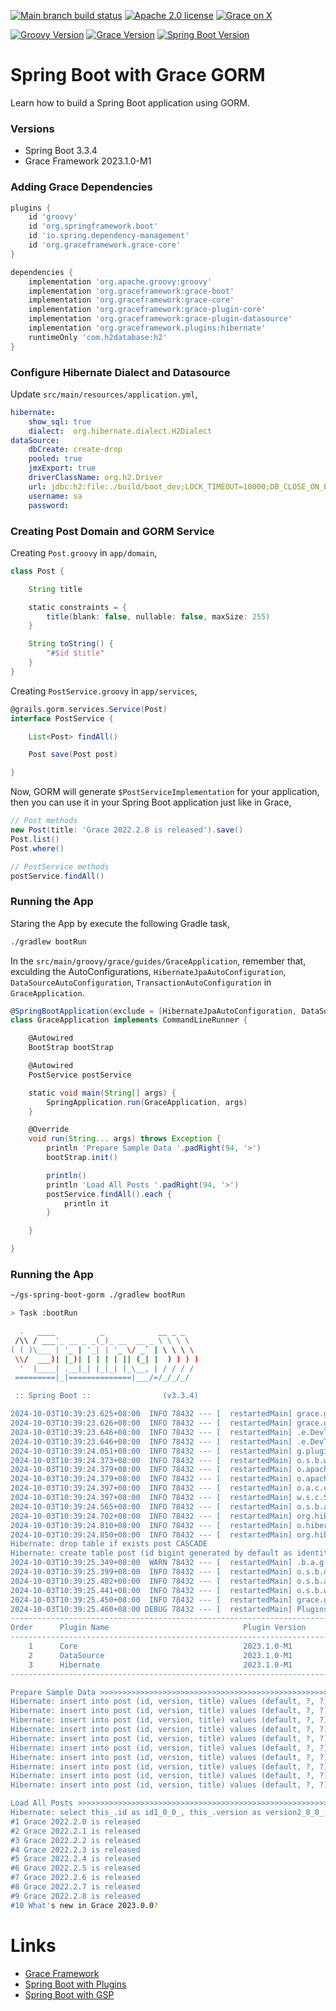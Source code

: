[![Main branch build status](https://github.com/grace-guides/gs-spring-boot-gorm/workflows/Grace%20CI/badge.svg?style=flat)](https://github.com/grace-guides/gs-spring-boot-gorm/actions?query=workflow%3A%Grace+CI%22)
[![Apache 2.0 license](https://img.shields.io/badge/License-APACHE%202.0-green.svg?logo=APACHE&style=flat)](https://opensource.org/licenses/Apache-2.0)
[![Grace on X](https://img.shields.io/twitter/follow/graceframework?style=social)](https://twitter.com/graceframework)

[![Groovy Version](https://img.shields.io/badge/Groovy-4.0.23-blue?style=flat&color=4298b8)](https://groovy-lang.org/releasenotes/groovy-4.0.html)
[![Grace Version](https://img.shields.io/badge/Grace-2023.1.0-blue?style=flat&color=f49b06)](https://github.com/graceframework/grace-framework/releases/tag/v2023.1.0-M1)
[![Spring Boot Version](https://img.shields.io/badge/Spring_Boot-3.3.4-blue?style=flat&color=6db33f)](https://github.com/spring-projects/spring-boot/releases)


# Spring Boot with Grace GORM

Learn how to build a Spring Boot application using GORM.

### Versions

* Spring Boot 3.3.4
* Grace Framework 2023.1.0-M1

### Adding Grace Dependencies

```gradle
plugins {
	id 'groovy'
	id 'org.springframework.boot'
	id 'io.spring.dependency-management'
	id 'org.graceframework.grace-core'
}

dependencies {
	implementation 'org.apache.groovy:groovy'
	implementation 'org.graceframework:grace-boot'
	implementation 'org.graceframework:grace-core'
	implementation 'org.graceframework:grace-plugin-core'
	implementation 'org.graceframework:grace-plugin-datasource'
	implementation 'org.graceframework.plugins:hibernate'
	runtimeOnly 'com.h2database:h2'
}
```

### Configure Hibernate Dialect and Datasource

Update `src/main/resources/application.yml`,

```yml
hibernate:
    show_sql: true
    dialect:  org.hibernate.dialect.H2Dialect
dataSource:
    dbCreate: create-drop
    pooled: true
    jmxExport: true
    driverClassName: org.h2.Driver
    url: jdbc:h2:file:./build/boot_dev;LOCK_TIMEOUT=10000;DB_CLOSE_ON_EXIT=FALSE
    username: sa
    password:
```

### Creating Post Domain and GORM Service

Creating `Post.groovy` in `app/domain`,

```groovy
class Post {

    String title

    static constraints = {
        title(blank: false, nullable: false, maxSize: 255)
    }

    String toString() {
        "#$id $title"
    }
}
```

Creating `PostService.groovy` in `app/services`,

```groovy
@grails.gorm.services.Service(Post)
interface PostService {

    List<Post> findAll()

    Post save(Post post)

}
```

Now, GORM will generate `$PostServiceImplementation` for your application,
then you can use it in your Spring Boot application just like in Grace,

```groovy
// Post methods
new Post(title: 'Grace 2022.2.8 is released').save()
Post.list()
Post.where()

// PostService methods
postService.findAll()
```

### Running the App

Staring the App by execute the following Gradle task,

```bash
./gradlew bootRun
```

In the `src/main/groovy/grace/guides/GraceApplication`, remember that, exculding the AutoConfigurations, `HibernateJpaAutoConfiguration`, `DataSourceAutoConfiguration`, `TransactionAutoConfiguration` in `GraceApplication`.

```groovy
@SpringBootApplication(exclude = [HibernateJpaAutoConfiguration, DataSourceAutoConfiguration, TransactionAutoConfiguration])
class GraceApplication implements CommandLineRunner {

	@Autowired
	BootStrap bootStrap

	@Autowired
	PostService postService

	static void main(String[] args) {
		SpringApplication.run(GraceApplication, args)
	}

	@Override
	void run(String... args) throws Exception {
		println 'Prepare Sample Data '.padRight(94, '>')
		bootStrap.init()

		println()
		println 'Load All Posts '.padRight(94, '>')
		postService.findAll().each {
			println it 
		}

	}

}
```

### Running the App

```bash
~/gs-spring-boot-gorm ./gradlew bootRun

> Task :bootRun

  .   ____          _            __ _ _
 /\\ / ___'_ __ _ _(_)_ __  __ _ \ \ \ \
( ( )\___ | '_ | '_| | '_ \/ _` | \ \ \ \
 \\/  ___)| |_)| | | | | || (_| |  ) ) ) )
  '  |____| .__|_| |_|_| |_\__, | / / / /
 =========|_|==============|___/=/_/_/_/

 :: Spring Boot ::                (v3.3.4)

2024-10-03T10:39:23.625+08:00  INFO 78432 --- [  restartedMain] grace.guides.GraceApplication            : Starting GraceApplication using Java 17.0.12 with PID 78432 (/Users/rain/Development/github/grace/grace-guides/gs-spring-boot-gorm/build/classes/groovy/main started by rain in /Users/rain/Development/github/grace/grace-guides/gs-spring-boot-gorm)
2024-10-03T10:39:23.626+08:00  INFO 78432 --- [  restartedMain] grace.guides.GraceApplication            : No active profile set, falling back to 1 default profile: "default"
2024-10-03T10:39:23.646+08:00  INFO 78432 --- [  restartedMain] .e.DevToolsPropertyDefaultsPostProcessor : Devtools property defaults active! Set 'spring.devtools.add-properties' to 'false' to disable
2024-10-03T10:39:23.646+08:00  INFO 78432 --- [  restartedMain] .e.DevToolsPropertyDefaultsPostProcessor : For additional web related logging consider setting the 'logging.level.web' property to 'DEBUG'
2024-10-03T10:39:24.051+08:00  INFO 78432 --- [  restartedMain] g.plugins.DefaultGrailsPluginManager     : Total 3 plugins loaded successfully, take in 38 ms
2024-10-03T10:39:24.373+08:00  INFO 78432 --- [  restartedMain] o.s.b.w.embedded.tomcat.TomcatWebServer  : Tomcat initialized with port 8080 (http)
2024-10-03T10:39:24.379+08:00  INFO 78432 --- [  restartedMain] o.apache.catalina.core.StandardService   : Starting service [Tomcat]
2024-10-03T10:39:24.379+08:00  INFO 78432 --- [  restartedMain] o.apache.catalina.core.StandardEngine    : Starting Servlet engine: [Apache Tomcat/10.1.30]
2024-10-03T10:39:24.397+08:00  INFO 78432 --- [  restartedMain] o.a.c.c.C.[Tomcat].[localhost].[/]       : Initializing Spring embedded WebApplicationContext
2024-10-03T10:39:24.397+08:00  INFO 78432 --- [  restartedMain] w.s.c.ServletWebServerApplicationContext : Root WebApplicationContext: initialization completed in 751 ms
2024-10-03T10:39:24.565+08:00  INFO 78432 --- [  restartedMain] o.s.b.a.h2.H2ConsoleAutoConfiguration    : H2 console available at '/h2-console'. Database available at 'jdbc:h2:file:./build/boot_dev'
2024-10-03T10:39:24.702+08:00  INFO 78432 --- [  restartedMain] org.hibernate.Version                    : HHH000412: Hibernate ORM core version 5.6.15.Final
2024-10-03T10:39:24.810+08:00  INFO 78432 --- [  restartedMain] o.hibernate.annotations.common.Version   : HCANN000001: Hibernate Commons Annotations {5.1.2.Final}
2024-10-03T10:39:24.850+08:00  INFO 78432 --- [  restartedMain] org.hibernate.dialect.Dialect            : HHH000400: Using dialect: org.hibernate.dialect.H2Dialect
Hibernate: drop table if exists post CASCADE
Hibernate: create table post (id bigint generated by default as identity, version bigint not null, title varchar(255) not null, primary key (id))
2024-10-03T10:39:25.349+08:00  WARN 78432 --- [  restartedMain] .b.a.g.t.GroovyTemplateAutoConfiguration : Cannot find template location: classpath:/templates/ (please add some templates, check your Groovy configuration, or set spring.groovy.template.check-template-location=false)
2024-10-03T10:39:25.399+08:00  INFO 78432 --- [  restartedMain] o.s.b.d.a.OptionalLiveReloadServer       : LiveReload server is running on port 35729
2024-10-03T10:39:25.402+08:00  INFO 78432 --- [  restartedMain] o.s.b.a.e.web.EndpointLinksResolver      : Exposing 1 endpoint beneath base path '/actuator'
2024-10-03T10:39:25.441+08:00  INFO 78432 --- [  restartedMain] o.s.b.w.embedded.tomcat.TomcatWebServer  : Tomcat started on port 8080 (http) with context path '/'
2024-10-03T10:39:25.450+08:00  INFO 78432 --- [  restartedMain] grace.guides.GraceApplication            : Started GraceApplication in 2.004 seconds (process running for 2.362)
2024-10-03T10:39:25.460+08:00 DEBUG 78432 --- [  restartedMain] PluginsInfoApplicationContextInitializer :
----------------------------------------------------------------------------------------------
Order      Plugin Name                              Plugin Version                     Enabled
----------------------------------------------------------------------------------------------
    1      Core                                     2023.1.0-M1                              Y
    2      DataSource                               2023.1.0-M1                              Y
    3      Hibernate                                2023.1.0-M1                              Y
----------------------------------------------------------------------------------------------

Prepare Sample Data >>>>>>>>>>>>>>>>>>>>>>>>>>>>>>>>>>>>>>>>>>>>>>>>>>>>>>>>>>>>>>>>>>>>>>>>>>
Hibernate: insert into post (id, version, title) values (default, ?, ?)
Hibernate: insert into post (id, version, title) values (default, ?, ?)
Hibernate: insert into post (id, version, title) values (default, ?, ?)
Hibernate: insert into post (id, version, title) values (default, ?, ?)
Hibernate: insert into post (id, version, title) values (default, ?, ?)
Hibernate: insert into post (id, version, title) values (default, ?, ?)
Hibernate: insert into post (id, version, title) values (default, ?, ?)
Hibernate: insert into post (id, version, title) values (default, ?, ?)
Hibernate: insert into post (id, version, title) values (default, ?, ?)
Hibernate: insert into post (id, version, title) values (default, ?, ?)

Load All Posts >>>>>>>>>>>>>>>>>>>>>>>>>>>>>>>>>>>>>>>>>>>>>>>>>>>>>>>>>>>>>>>>>>>>>>>>>>>>>>>
Hibernate: select this_.id as id1_0_0_, this_.version as version2_0_0_, this_.title as title3_0_0_ from post this_
#1 Grace 2022.2.0 is released
#2 Grace 2022.2.1 is released
#3 Grace 2022.2.2 is released
#4 Grace 2022.2.3 is released
#5 Grace 2022.2.4 is released
#6 Grace 2022.2.5 is released
#7 Grace 2022.2.6 is released
#8 Grace 2022.2.7 is released
#9 Grace 2022.2.8 is released
#10 What's new in Grace 2023.0.0?
```

# Links

* [Grace Framework](https://github.com/graceframework/grace-framework)
* [Spring Boot with Plugins](https://github.com/grace-guides/gs-spring-boot)
* [Spring Boot with GSP](https://github.com/grace-guides/gs-spring-boot-gsp)
